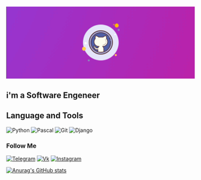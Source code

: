 ![Header](https://github.com/Orsofey/orsofey/blob/main/assets/Screenshot_166.png)

## i'm a Software Engeneer

## Language and Tools

![Python](https://img.shields.io/badge/-Python-090909?style=for-the-badge&logo=Python&logoColor=47C5FB)
![Pascal](https://img.shields.io/badge/-Pascal-090909?style=for-the-badge&logo=Pascal&logoColor=47C5FB)
![Git](https://img.shields.io/badge/-git-090909?style=for-the-badge&logo=git&logoColor=F36208)
![Django](https://img.shields.io/badge/-Django-090909?style=for-the-badge&logo=Django&logoColor=21EA93)

### Follow Me

[![Telegram](https://img.shields.io/badge/%2326A5E4)]((https://t.me/orsofey))
[![Vk](https://img.shields.io/badge/-Vk-090909?style=for-the-badge&logo=Vk&logoColor=4ED7ED)](https://vk.com/orsofey)
[![Instagram](https://img.shields.io/badge/-Instagram-090909?style=for-the-badge&logo=instagram&logoColor=F6069F)](https://www.instagram.com/orsofey/)


[![Anurag's GitHub stats](https://github-readme-stats.vercel.app/api?username=orsofey&show_icons=true&theme=radical)](https://github.com/anuraghazra/github-readme-stats)

